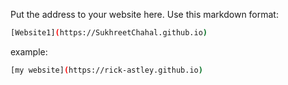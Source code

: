 Put the address to your website here. Use this markdown format:

```bash
[Website1](https://SukhreetChahal.github.io)
```

example:
```bash
[my website](https://rick-astley.github.io)
```